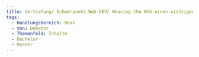 ```yaml
---
title: Vertiefung/ Schwerpunkt Web-DEV/ Weaving the Web einen wichtigen und vor allem Informatik-lastigen Teil in der MI. Sollte nach Möglichkeit erhalten bleiben.
tags:
  - Handlungsbereich: Reak
  - Von: Dekanat
  - Themenfeld: Inhalte
  - Bachelor
  - Master
---
```

